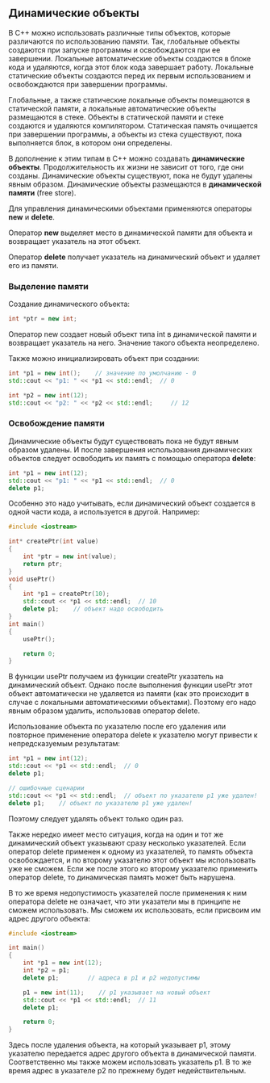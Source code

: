 ## Динамические объекты

В C++ можно использовать различные типы объектов, которые различаются по использованию памяти. 
Так, глобальные объекты создаются при запуске программы и освобождаются при ее завершении. Локальные автоматические объекты 
создаются в блоке кода и удаляются, когда этот блок кода завершает работу. Локальные статические объекты создаются перед их 
первым использованием и освобождаются при завершении программы.

Глобальные, а также статические локальные объекты помещаются в статической памяти, а локальные автоматические объекты размещаются в стеке. Объекты в 
статической памяти и стеке создаются и удаляются компилятором. Статическая память очищается при завершении программы, а объекты из стека существуют, 
пока выполняется блок, в котором они определены.

В дополнение к этим типам в C++ можно создавать **динамические объекты**. Продолжительность их жизни не 
зависит от того, где они созданы. Динамические объекты существуют, пока не будут удалены явным образом. Динамические объекты 
размещаются в **динамической памяти** (free store).

Для управления динамическими объектами применяются операторы **new** и **delete**.

Оператор **new** выделяет место в динамической памяти для объекта и возвращает указатель на этот объект.

Оператор **delete** получает указатель на динамический объект и удаляет его из памяти.

### Выделение памяти

Создание динамического объекта:

```cpp
int *ptr = new int;
```

Оператор new создает новый объект типа int в динамической памяти и возвращает указатель на него. Значение такого объекта неопределено.

Также можно инициализировать объект при создании:

```cpp
int *p1 = new int();    // значение по умолчанию - 0
std::cout << "p1: " << *p1 << std::endl;  // 0

int *p2 = new int(12);
std::cout << "p2: " << *p2 << std::endl;     // 12
```

### Освобождение памяти

Динамические объекты будут существовать пока не будут явным образом удалены. И после завершения использования динамических объектов следует освободить их память с помощью оператора **delete**:

```cpp
int *p1 = new int(12);
std::cout << "p1: " << *p1 << std::endl;  // 0
delete p1;
```

Особенно это надо учитывать, если динамический объект создается в одной части кода, а используется в другой. Например:

```cpp
#include <iostream>

int* createPtr(int value)
{
    int *ptr = new int(value);
    return ptr;
}
void usePtr()
{
    int *p1 = createPtr(10);
    std::cout << *p1 << std::endl;  // 10
    delete p1;    // объект надо освободить
}
int main()
{
    usePtr();

    return 0;
}
```

В функции usePtr получаем из функции createPtr указатель на динамический объект. Однако после выполнения функции usePtr 
этот объект автоматически не удаляется из памяти (как это происходит в случае с локальными автоматическими объектами). Поэтому его надо явным образом 
удалить, использовав оператор delete.

Использование объекта по указателю после его удаления или повторное применение оператора delete к указателю могут привести 
к непредсказуемым результатам:

```cpp
int *p1 = new int(12);
std::cout << *p1 << std::endl;  // 0
delete p1;

// ошибочные сценарии
std::cout << *p1 << std::endl;  // объект по указателю p1 уже удален!
delete p1;    // объект по указателю p1 уже удален!
```

Поэтому следует удалять объект только один раз.

Также нередко имеет место ситуация, когда на один и тот же динамический объект указывают сразу несколько указателей. 
Если оператор delete применен к одному из указателей, то память объекта освобождается, и по второму указателю этот объект мы использовать уже не сможем. Если же после этого ко второму указателю применить 
оператор delete, то динамическая память может быть нарушена.

В то же время недопустимость указателей после применения к ним оператора delete не означает, что эти указатели мы в принципе не сможем использовать. Мы сможем их использовать, 
если присвоим им адрес другого объекта:

```cpp
#include <iostream>

int main()
{
    int *p1 = new int(12);
    int *p2 = p1;
    delete p1;        // адреса в p1 и p2 недопустимы

    p1 = new int(11);    // p1 указывает на новый объект
    std::cout << *p1 << std::endl;  // 11
    delete p1;

    return 0;
}
```

Здесь после удаления объекта, на который указывает p1, этому указателю передается адрес другого объекта в динамической памяти. 
Соответственно мы также можем использовать указатель p1. В то же время адрес в указателе p2 по прежнему будет недействительным.


